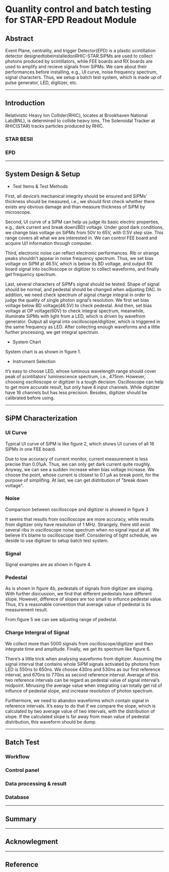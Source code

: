 # Quanlity control and batch testing for STAR-EPD Readout Module

## Abstract

Event Plane, centrality, and trigger Detector(EPD) is a plastic scintillation detector
designedtobeinstalledonRHIC-STAR.SiPMs are used to collect photons produced by scintillators,
while FEE boards and RX boards are used to amplify and recieve signals from SiPMs. We care about
their performances before installing, e.g., UI curve, noise frequency spectrum, signal characters.
Thus, we setup a batch test system, which is made up of pulse generator, LED, digitizer, etc.

---

## Introduction

Relativistic Heavy Ion Collider(RHIC), locates at Brookhaven National Lab(BNL), is determined
to collide heavy ions. The Solenoidal Tracker at RHIC(STAR) tracks particles produced by RHIC.

### STAR BESII

### EPD

---

## System Design & Setup

* Test Items & Test Methods

First, all device’s mechanical integrity should be ensured and SiPMs’
thickness should be measured, i.e., we should first check whether there exists any obvious damage
and than measure thickness of SiPM by microscope.

Second, UI curve of a SiPM can help us judge its basic electric properties, e.g., dark current
and break down(BD) voltage. Under good dark conditions, we change bias voltage on SiPMs from
50V to 65V, with 0.5V step size. This range covers all what we are interested in. We can control
FEE board and acquire U/I information through computer.

Third, electronic noise can reflect electronic performances. Rib or strange peaks shouldn’t
appear in noise frequency spectrum. Thus, we set bias voltage on SiPM at 46.5V, which is below
its BD voltage, and output RX board signal into oscilloscope or digitizer to collect waveforms, and
finally get frequency spectrum.

Last, several characters of SiPM’s signal should be tested. Shape of signal should be normal,
and pedestal should be changed when adjusting DAC. In addition, we need check spectrum of signal
charge integral in order to judge the quality of single photon signal’s resolution. We first set bias
voltage below BD voltage(46.5V) to check pedestal. And then, set bias voltage at OP voltage(60V)
to check integral spectrum, meanwhile, illuminate SiPMs with light from a LED, which is driven by wavefrom generator. Output all signal into oscilloscope/digitizer, which is triggered in the same
frequency as LED. After collecting enough waveforms and a little further processing, we get integral spectrum.

* System Chart

System chart is as shown in figure 1.

* Instrument Selection

It’s easy to choose LED, whose luminous wavelength range should cover peak of scintillators’ luminescence spectrum, i.e., 475nm. However, choosing oscilloscope or
digitizer is a tough decision. Oscilloscope can help to get more accurate result, but only have 4
input channels. While digitizer have 16 channels but has less precision. Besides, digitizer should
be calibrated before using.

---

## SiPM Characterization

### UI Curve

Typical UI curve of SiPM is like figure 2, which shows UI curves of all 16 SiPMs in one FEE board.

Due to low accuracy of current monitor, current measurement is less precise than 0.01µA.
Thus, we can only get dark current quite roughly. Anyway, we can see a sudden increase when bias
voltage increase. We choose the point, whose current is closest to 0.1 µA as break point, for the
purpose of simplifing. At last, we can get distribution of "break down voltage".

### Noise

Comparison between oscilloscope and digitizer is showed in figure 3

It seems that results from oscilloscope are more accuracy, while results from digitizer only have
resolution of 1 MHz. Strangely, there still exist several ribs in oscilloscope noise spectrum when
no signal input at all. We believe it’s blame to oscilloscope itself. Considering of tight schedule,
we deside to use digitizer to setup batch test system.

### Signal

Signal examples are as shown in figure 4.

### Pedestal

As is shown in figure 4b, pedestals of signals from digitizer are sloping. With
further disicussion, we find that different pedestals have different slope. However, differece of
slopes are too small to influnce pedestal value. Thus, it’s a reasonable convention that average value
of pedestal is its measurement result.

From figure 5 we can see adjusting range of pedestal.

### Charge Intergral of Signal

We collect more than 5000 signals from oscilloscope/digitizer
and then integrate time and amplitude. Finally, we get its spectrum like figure 6.

There’s a little trick when analysing waveforms from digitizer. Assuming the signal interval
that contains whole SiPM signals activated by photons from LED is 550ns to 650ns. We choose
430ns and 530ns as our first reference interval, and 670ns to 770ns as second reference interval.
Average of this two reference intervals can be regard as pedestal value of signal interval’s midpoint.
Minusing the average value when integrating can totally get rid of influnce of pedestal slope, and
increase resolution of photon spectrum.

Furthermore, we need to abandon waveforms which contain signal in reference intervals. It’s
easy to do that if we compare the slope, which is calculated by two average value of two intervals,
with the distribution of slope. If the calculated slope is far away from mean value of pedestal
distribution, this waveform should be dump.

---

## Batch Test

### Workflow

### Control panel

### Data processing & result

### Database

---

## Summary

---

## Acknowlegment

---

## Reference
